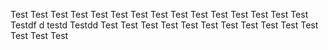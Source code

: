 
Test
Test
Test
Test
Test
Test
Test
Test
Test
Test
Test
Test
Test
Test
Test
Testdf
d
testd
Testdd
Test
Test
Test
Test
Test
Test
Test
Test
Test
Test
Test
Test
Test
Test
